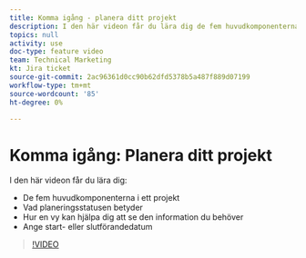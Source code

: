 ```yaml
---
title: Komma igång - planera ditt projekt
description: I den här videon får du lära dig de fem huvudkomponenterna i ett projekt, vad planeringsstatusen innebär, hur en vy kan hjälpa dig att se den information du behöver och hur du ställer in start- eller slutdatum.
topics: null
activity: use
doc-type: feature video
team: Technical Marketing
kt: Jira ticket
source-git-commit: 2ac96361d0cc90b62dfd5378b5a487f889d07199
workflow-type: tm+mt
source-wordcount: '85'
ht-degree: 0%

---
```


# Komma igång: Planera ditt projekt

I den här videon får du lära dig:

* De fem huvudkomponenterna i ett projekt
* Vad planeringsstatusen betyder
* Hur en vy kan hjälpa dig att se den information du behöver
* Ange start- eller slutförandedatum

>[!VIDEO](https://video.tv.adobe.com/v/335086/?quality=12)